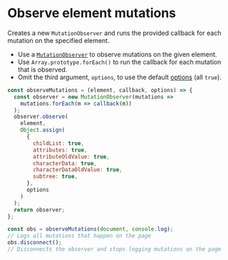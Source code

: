 # Observe element mutations

Creates a new `MutationObserver` and runs the provided callback for each mutation on the specified element.

* Use a [`MutationObserver`](https://developer.mozilla.org/en-US/docs/Web/API/MutationObserver) to observe mutations on the given element.
* Use `Array.prototype.forEach()` to run the callback for each mutation that is observed.
* Omit the third argument, `options`, to use the default [options](https://developer.mozilla.org/en-US/docs/Web/API/MutationObserver#MutationObserverInit) (all `true`).

```js
const observeMutations = (element, callback, options) => {
  const observer = new MutationObserver(mutations =>
    mutations.forEach(m => callback(m))
  );
  observer.observe(
    element,
    Object.assign(
      {
        childList: true,
        attributes: true,
        attributeOldValue: true,
        characterData: true,
        characterDataOldValue: true,
        subtree: true,
      },
      options
    )
  );
  return observer;
};
```

```js
const obs = observeMutations(document, console.log);
// Logs all mutations that happen on the page
obs.disconnect();
// Disconnects the observer and stops logging mutations on the page
```
